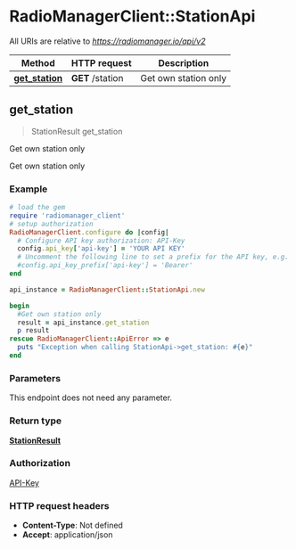 # RadioManagerClient::StationApi

All URIs are relative to *https://radiomanager.io/api/v2*

Method | HTTP request | Description
------------- | ------------- | -------------
[**get_station**](StationApi.md#get_station) | **GET** /station | Get own station only



## get_station

> StationResult get_station

Get own station only

Get own station only

### Example

```ruby
# load the gem
require 'radiomanager_client'
# setup authorization
RadioManagerClient.configure do |config|
  # Configure API key authorization: API-Key
  config.api_key['api-key'] = 'YOUR API KEY'
  # Uncomment the following line to set a prefix for the API key, e.g. 'Bearer' (defaults to nil)
  #config.api_key_prefix['api-key'] = 'Bearer'
end

api_instance = RadioManagerClient::StationApi.new

begin
  #Get own station only
  result = api_instance.get_station
  p result
rescue RadioManagerClient::ApiError => e
  puts "Exception when calling StationApi->get_station: #{e}"
end
```

### Parameters

This endpoint does not need any parameter.

### Return type

[**StationResult**](StationResult.md)

### Authorization

[API-Key](../README.md#API-Key)

### HTTP request headers

- **Content-Type**: Not defined
- **Accept**: application/json

